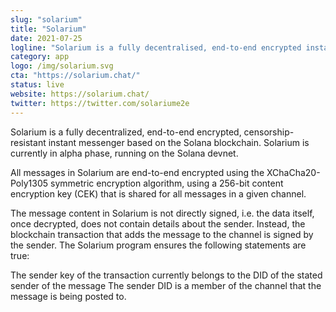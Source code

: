 ```yaml
---
slug: "solarium"
title: "Solarium"
date: 2021-07-25
logline: "Solarium is a fully decentralised, end-to-end encrypted instant messenger on the Solana blockchain."
category: app
logo: /img/solarium.svg
cta: "https://solarium.chat/"
status: live
website: https://solarium.chat/
twitter: https://twitter.com/solariume2e
---
```


Solarium is a fully decentralized, end-to-end encrypted, censorship-resistant instant messenger based on the Solana blockchain. Solarium is currently in alpha phase, running on the Solana devnet.

All messages in Solarium are end-to-end encrypted using the XChaCha20-Poly1305 symmetric encryption algorithm, using a 256-bit content encryption key (CEK) that is shared for all messages in a given channel.

The message content in Solarium is not directly signed, i.e. the data itself, once decrypted, does not contain details about the sender. Instead, the blockchain transaction that adds the message to the channel is signed by the sender. The Solarium program ensures the following statements are true:

The sender key of the transaction currently belongs to the DID of the stated sender of the message
The sender DID is a member of the channel that the message is being posted to.
